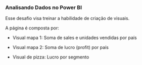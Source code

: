 ### Analisando Dados no Power BI

Esse desafio visa treinar a habilidade de criação de visuais.

A página é composta por: 

- Visual mapa 1: Soma de sales e unidades vendidas por país 

- Visual mapa 2: Soma de lucro (profit) por país 

- Visual de pizza: Lucro por segmento 
